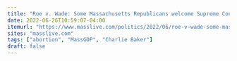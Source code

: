 ```yaml
---
title: "Roe v. Wade: Some Massachusetts Republicans welcome Supreme Court decision despite Gov. Charlie Baker’s opposition"
date: 2022-06-26T10:59:07-04:00
itemurl: "https://www.masslive.com/politics/2022/06/roe-v-wade-some-massachusetts-republicans-welcome-supreme-court-decision-despite-gov-charlie-bakers-opposition.html"
sites: "masslive.com"
tags: ["abortion", "MassGOP", "Charlie Baker"]
draft: false
---
```


